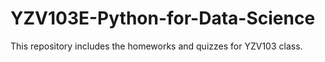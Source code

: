 # YZV103E-Python-for-Data-Science
This repository includes the homeworks and quizzes for YZV103 class.
